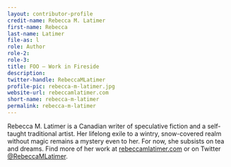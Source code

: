 ```yaml
---
layout: contributor-profile
credit-name: Rebecca M. Latimer
first-name: Rebecca
last-name: Latimer
file-as: l
role: Author
role-2:
role-3:
title: FOO — Work in Fireside
description: 
twitter-handle: RebeccaMLatimer
profile-pic: rebecca-m-latimer.jpg
website-url: rebeccamlatimer.com
short-name: rebecca-m-latimer
permalink: rebecca-m-latimer
---
```

Rebecca M. Latimer is a Canadian writer of speculative fiction and a self-taught traditional artist. Her lifelong exile to a wintry, snow-covered realm without magic remains a mystery even to her. For now, she subsists on tea and dreams. Find more of her work at [rebeccamlatimer.com](http://rebeccamlatimer.com) or on Twitter [@RebeccaMLatimer](https://twitter.com/RebeccaMLatimer).
